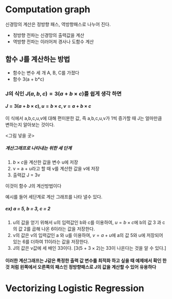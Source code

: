 # Computation graph

신경망의 계산은 정방향 패스, 역방향패스로 나누어 진다.


*   정방향 전파는 신경망의 출력값을 계산
*   역방향 전파는 이러어져 경사나 도함수 계산

## 함수 J를 계산하는 방법
*   함수는 변수 세 개 A, B, C를 가졌다
*   함수 3(a + b*c)


### J의 식인 $J(a,b,c) = 3(a +b\times c)$를 쉽게 생각 하면
#### $J =3(a + b\times c),  u = b\times c,  v = a+b\times c$ 
이 식에서 a,b,c,u,v에 대해 편미분한 값, 즉 a,b,c,u,v가 1씩 증가할 때 J는 얼마만큼 변하는지 알아보는 것이다.


<그림 넣을 곳>



##### 계산그래프로 나타내는 위한 세 단계

1.   $b × c$을 계산한 값을  변수 u에 저장
2.   v = a + u라고 할 때 v를 계산한 값을 v에 저장
3.   출력값 J = 3v

이것이 함수 J의 계산방법이다

예시를 들어 세단계로 계산 그래프를 나타 낼수 있다.

##### ex) a = 5,  b = 3, c = 2
1.   u의 값을 얻기 위해서 u의 입력값인 b와 c를 이용하여, 
$u = b ×c$에    b의 값 3 과 c의 값 2를 곱해 나온 6이라는 값을 저장한다. 
2.   v의 값은  v의 입력값인 a 와 u를 이용하여, 
$v = a + u$에 a의 값 5와 u에 저장되어있는 6를 더하여 11이라는 값을 저장한다. 
3.  J의 값은 v값에 세 배인 33이다. [3(5 + $3\times2$)는 33이 나온다는 것을 알 수 있다.]


#### 이러한 계산그래프는 J같은 특정한 출력 값 변수를 최적화 하고 싶을 때 예제에서 확인 한것 처럼 왼쪽에서 오른쪽의 패스인 정방향패스로 J의 값을 계산할 수 있어 유용하다



# Vectorizing Logistic Regression
